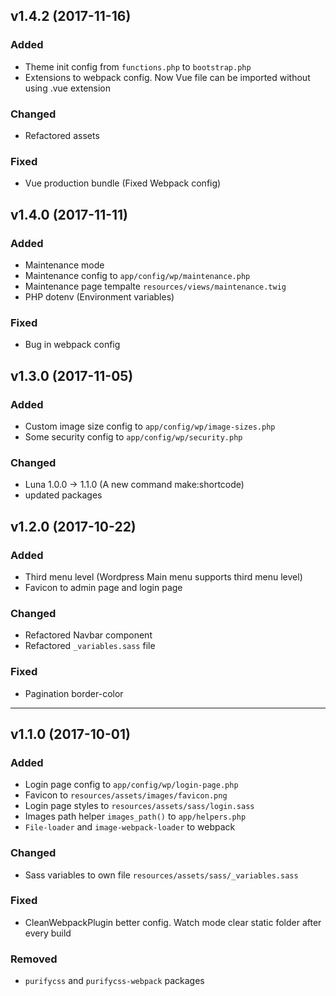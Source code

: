 ## **v1.4.2 (2017-11-16)**

### Added
* Theme init config from `functions.php` to `bootstrap.php` 
* Extensions to webpack config. Now Vue file can be imported without using .vue extension 

### Changed
* Refactored assets

### Fixed
* Vue production bundle (Fixed Webpack config)

## **v1.4.0 (2017-11-11)**

### Added
* Maintenance mode
* Maintenance config to `app/config/wp/maintenance.php`
* Maintenance page tempalte `resources/views/maintenance.twig`
* PHP dotenv (Environment variables)

### Fixed
* Bug in webpack config

## **v1.3.0 (2017-11-05)**

### Added
* Custom image size config to `app/config/wp/image-sizes.php`
* Some security config to `app/config/wp/security.php`

### Changed
* Luna 1.0.0 -> 1.1.0 (A new command make:shortcode)
* updated packages

## **v1.2.0 (2017-10-22)**

### Added
* Third menu level (Wordpress Main menu supports third menu level)
* Favicon to admin page and login page

### Changed
* Refactored Navbar component
* Refactored `_variables.sass` file
 
### Fixed
* Pagination border-color

---

## **v1.1.0 (2017-10-01)**

### Added
* Login page config to `app/config/wp/login-page.php`
* Favicon to `resources/assets/images/favicon.png` 
* Login page styles to `resources/assets/sass/login.sass`
* Images path helper `images_path()` to `app/helpers.php`
* `File-loader` and `image-webpack-loader` to webpack

### Changed
* Sass variables to own file `resources/assets/sass/_variables.sass`

 
### Fixed
* CleanWebpackPlugin better config. Watch mode clear static folder after every build

### Removed
* `purifycss` and `purifycss-webpack` packages
